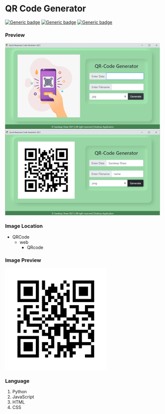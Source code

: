 # QR Code Generator
[![Generic badge](https://img.shields.io/badge/VERSION-v1.0-ffff33.svg)](https://github.com/sandeep-shaw10/qr-code-generator)
[![Generic badge](https://img.shields.io/badge/YEAR-2021-ff3333.svg)](https://github.com/sandeep-shaw10/qr-code-generator)
[![Generic badge](https://img.shields.io/badge/LICENSE-MIT-9933ff.svg)](https://github.com/sandeep-shaw10/qr-code-generator/blob/main/LICENSE)

### Preview
![GitHub Logo](Preview1.png)
![GitHub Logo](Preview2.png)

### Image Location
* QRCode
    * web
        * QRcode

### Image Preview
![GitHub Logo](web/QRcode/name.png)

### Language
1.  Python
2. JavaScript
3. HTML
4. CSS
